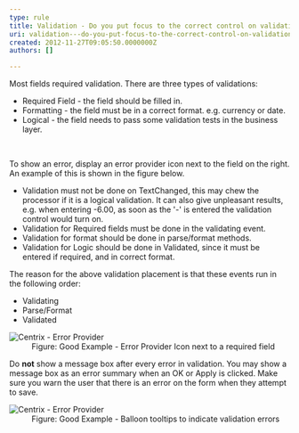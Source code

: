 ```yaml
---
type: rule
title: Validation - Do you put focus to the correct control on validation error?
uri: validation---do-you-put-focus-to-the-correct-control-on-validation-error
created: 2012-11-27T09:05:50.0000000Z
authors: []

---
```




<span class='intro'> <div>Most fields required validation. There are three types of validations&#58;</div>
<ul><li>Required Field - the field should be filled in.</li>
<li>Formatting - the field must be in a correct format. e.g. currency or date. </li>
<li>Logical - the field needs to pass some validation tests in the business layer. </li></ul> </span>

​<div>To show an error, display an error provider icon next to the field on the right. An example of this is shown in the figure below.<br></div>
<ul><li>Validation must not be done on TextChanged, this may chew the processor if it is a logical validation. It can also give unpleasant results, e.g. when entering -6.00, as soon as the '-' is entered the validation control would turn on.</li>
<li>Validation for Required fields must be done in the validating event.</li>
<li>Validation for format should be done in parse/format methods.</li>
<li>Validation for Logic should be done in Validated, since it must be entered if required, and in correct format.</li></ul>
<div>The reason for the above validation placement is that these events run in the following order&#58;</div>
<ul><li>Validating</li>
<li>Parse/Format</li>
<li>Validated</li></ul>
<dl class="goodImage"><dt><img alt="Centrix - Error Provider" src="http&#58;//www.ssw.com.au/ssw/Standards/Rules/Images/ErrorProviderIconExample.jpg" /></dt>
<dd>Figure&#58; Good Example - Error Provider Icon next to a required field</dd></dl>
<div>Do <strong>not</strong> show a message box after every error in validation. You may show a message box as an error summary when an OK or Apply is clicked. Make sure you warn the user that there is an error on the form when they attempt to save.</div>
<dl class="goodImage"><dt><img alt="Centrix - Error Provider" src="http&#58;//www.ssw.com.au/ssw/Standards/Rules/Images/ValidationBalloon.png" /></dt>
<dd>Figure&#58; Good Example - Balloon tooltips to indicate validation errors</dd></dl>



